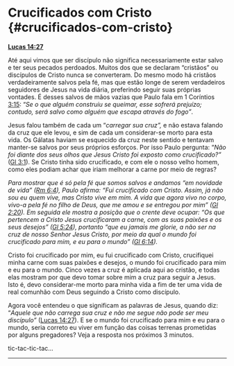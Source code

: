 # Crucificados com Cristo {#crucificados-com-cristo}

[**Lucas 14:27**](http://bibliaonline.com.br/acf/lc/14/27)

Até aqui vimos que ser discípulo não significa necessariamente estar salvo e ter seus pecados perdoados. Muitos dos que se declaram “cristãos” ou discípulos de Cristo nunca se converteram. Do mesmo modo há cristãos verdadeiramente salvos pela fé, mas que estão longe de serem verdadeiros seguidores de Jesus na vida diária, preferindo seguir suas próprias vontades. É desses salvos de mãos vazias que Paulo fala em 1 Coríntios [3:15](http://bibliaonline.com.br/acf/1co/3/15): “_Se o que alguém construiu se queimar, esse sofrerá prejuízo; contudo, será salvo como alguém que escapa através do fogo”_.

Jesus falou também de cada um “_carregar sua cruz”,_ e não estava falando da cruz que ele levou, e sim de cada um considerar-se morto para esta vida. Os Gálatas haviam se esquecido da cruz neste sentido e tentavam manter-se salvos por seus próprios esforços. Por isso Paulo pergunta: “_Não foi diante dos seus olhos que Jesus Cristo foi exposto como crucificado?”_ ([Gl 3:1](http://bibliaonline.com.br/acf/gl/3/1)). Se Cristo tinha sido crucificado, e com ele o nosso velho homem, como eles podiam achar que iriam melhorar a carne por meio de regras?

_Para mostrar que é só pela fé que somos salvos e andamos “em novidade de vida” (_[_Rm 6:4_](http://bibliaonline.com.br/acf/rm/6/4)_), Paulo afirma: “Fui crucificado com Cristo. Assim, já não sou eu quem vive, mas Cristo vive em mim. A vida que agora vivo no corpo, vivo-a pela fé no filho de Deus, que me amou e se entregou por_ _mim” (_[_Gl 2:20_](http://bibliaonline.com.br/acf/gl/2/20)_). Em seguida ele mostra a posição que o crente deve ocupar: “Os que pertencem a Cristo Jesus crucificaram a carne, com as suas paixões e os seus desejos” (_[_Gl 5:24_](http://bibliaonline.com.br/acf/gl/5/24)_), portanto “que eu jamais me glorie, a não ser na cruz de nosso Senhor Jesus Cristo, por meio da qual o mundo foi crucificado para mim, e eu para o mundo” (_[_Gl 6:14_](http://bibliaonline.com.br/acf/gl/6/14)_)._

Cristo foi crucificado por mim, eu fui crucificado com Cristo, crucifiquei minha carne com suas paixões e desejos, o mundo foi crucificado para mim e eu para o mundo. Cinco vezes a cruz é aplicada aqui ao cristão, e todas elas mostram por que devo tomar sobre mim a cruz para seguir a Jesus. Isto é, devo considerar-me morto para minha vida a fim de ter uma vida de real comunhão com Deus seguindo a Cristo como discípulo.

Agora você entendeu o que significam as palavras de Jesus, quando diz: “_Aquele que não carrega sua cruz e não me segue não pode ser meu discípulo”_ ([Lucas 14:27](http://bibliaonline.com.br/acf/lc/14/27)). E se o mundo foi crucificado para mim e eu para o mundo, seria correto eu viver em função das coisas terrenas prometidas por alguns pregadores? Veja a resposta nos próximos 3 minutos.

tic-tac-tic-tac...

*****
